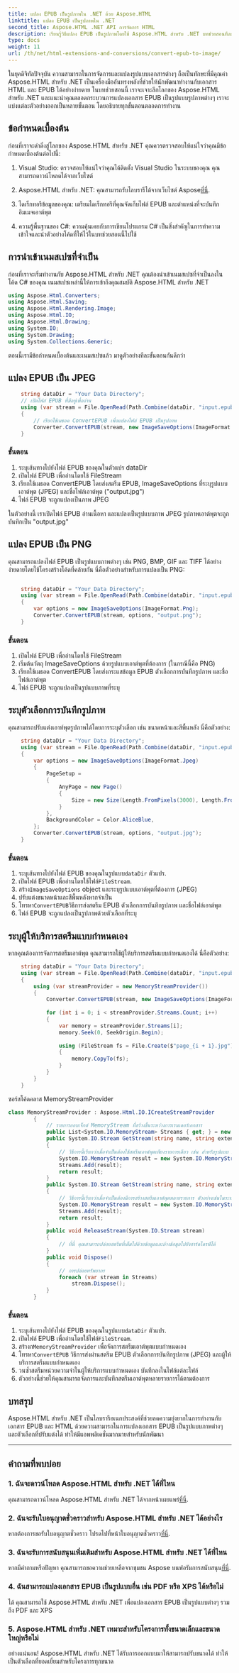 ```yaml
---
title: แปลง EPUB เป็นรูปภาพใน .NET ด้วย Aspose.HTML
linktitle: แปลง EPUB เป็นรูปภาพใน .NET
second_title: Aspose.HTML .NET API การจัดการ HTML
description: เรียนรู้วิธีแปลง EPUB เป็นรูปภาพโดยใช้ Aspose.HTML สำหรับ .NET บทช่วยสอนทีละขั้นตอนพร้อมตัวอย่างโค้ดและตัวเลือกที่ปรับแต่งได้
type: docs
weight: 11
url: /th/net/html-extensions-and-conversions/convert-epub-to-image/
---
```


ในยุคดิจิทัลปัจจุบัน ความสามารถในการจัดการและแปลงรูปแบบเอกสารต่างๆ ถือเป็นทักษะที่มีคุณค่า Aspose.HTML สำหรับ .NET เป็นเครื่องมืออันทรงพลังที่ช่วยให้นักพัฒนาทำงานกับเอกสาร HTML และ EPUB ได้อย่างง่ายดาย ในบทช่วยสอนนี้ เราจะเจาะลึกโลกของ Aspose.HTML สำหรับ .NET และแนะนำคุณตลอดกระบวนการแปลงเอกสาร EPUB เป็นรูปแบบรูปภาพต่างๆ เราจะแบ่งแต่ละตัวอย่างออกเป็นหลายขั้นตอน โดยอธิบายทุกขั้นตอนตลอดการทำงาน

## ข้อกำหนดเบื้องต้น

ก่อนที่เราจะดำดิ่งสู่โลกของ Aspose.HTML สำหรับ .NET คุณควรตรวจสอบให้แน่ใจว่าคุณมีข้อกำหนดเบื้องต้นต่อไปนี้:

1. Visual Studio: ตรวจสอบให้แน่ใจว่าคุณได้ติดตั้ง Visual Studio ในระบบของคุณ คุณสามารถดาวน์โหลดได้จากเว็บไซต์

2.  Aspose.HTML สำหรับ .NET: คุณสามารถรับไลบรารีได้จากเว็บไซต์ Aspose[ที่นี่](https://releases.aspose.com/html/net/).

3. ไดเร็กทอรีข้อมูลของคุณ: เตรียมไดเร็กทอรีที่คุณจัดเก็บไฟล์ EPUB และตำแหน่งที่จะบันทึกอิมเมจเอาต์พุต

4. ความรู้พื้นฐานของ C#: ความคุ้นเคยกับการเขียนโปรแกรม C# เป็นสิ่งสำคัญในการทำความเข้าใจและนำตัวอย่างโค้ดที่ให้ไว้ในบทช่วยสอนนี้ไปใช้

## การนำเข้าเนมสเปซที่จำเป็น

ก่อนที่เราจะเริ่มทำงานกับ Aspose.HTML สำหรับ .NET คุณต้องนำเข้าเนมสเปซที่จำเป็นลงในโค้ด C# ของคุณ เนมสเปซเหล่านี้ให้การเข้าถึงคุณสมบัติ Aspose.HTML สำหรับ .NET

```csharp
using Aspose.Html.Converters;
using Aspose.Html.Saving;
using Aspose.Html.Rendering.Image;
using Aspose.Html.IO;
using Aspose.Html.Drawing;
using System.IO;
using System.Drawing;
using System.Collections.Generic;
```

ตอนนี้เรามีข้อกำหนดเบื้องต้นและเนมสเปซแล้ว มาดูตัวอย่างทีละขั้นตอนกันดีกว่า

## แปลง EPUB เป็น JPEG

```csharp
    string dataDir = "Your Data Directory";
    // เปิดไฟล์ EPUB ที่มีอยู่เพื่ออ่าน
    using (var stream = File.OpenRead(Path.Combine(dataDir, "input.epub")))
    {
        // เรียกใช้เมธอด ConvertEPUB เพื่อแปลงไฟล์ EPUB เป็นรูปภาพ
        Converter.ConvertEPUB(stream, new ImageSaveOptions(ImageFormat.Jpeg), "output.jpg");
    }
```
### ขั้นตอน

1. ระบุเส้นทางไปยังไฟล์ EPUB ของคุณในตัวแปร dataDir
2. เปิดไฟล์ EPUB เพื่ออ่านโดยใช้ FileStream
3. เรียกใช้เมธอด ConvertEPUB โดยส่งสตรีม EPUB, ImageSaveOptions ที่ระบุรูปแบบเอาต์พุต (JPEG) และชื่อไฟล์เอาต์พุต ("output.jpg")
5. ไฟล์ EPUB จะถูกแปลงเป็นภาพ JPEG

ในตัวอย่างนี้ เราเปิดไฟล์ EPUB อ่านเนื้อหา และแปลงเป็นรูปแบบภาพ JPEG รูปภาพเอาต์พุตจะถูกบันทึกเป็น "output.jpg"

## แปลง EPUB เป็น PNG

คุณสามารถแปลงไฟล์ EPUB เป็นรูปแบบภาพต่างๆ เช่น PNG, BMP, GIF และ TIFF ได้อย่างง่ายดายโดยใช้โครงสร้างโค้ดที่คล้ายกัน นี่คือตัวอย่างสำหรับการแปลงเป็น PNG:

```csharp

    string dataDir = "Your Data Directory";
    using (var stream = File.OpenRead(Path.Combine(dataDir, "input.epub")))
    {
        var options = new ImageSaveOptions(ImageFormat.Png);
        Converter.ConvertEPUB(stream, options, "output.png");
    }

```
### ขั้นตอน
1. เปิดไฟล์ EPUB เพื่ออ่านโดยใช้ FileStream
2. เริ่มต้นวัตถุ ImageSaveOptions ด้วยรูปแบบเอาต์พุตที่ต้องการ (ในกรณีนี้คือ PNG)
3. เรียกใช้เมธอด ConvertEPUB โดยส่งกระแสข้อมูล EPUB ตัวเลือกการบันทึกรูปภาพ และชื่อไฟล์เอาต์พุต
4. ไฟล์ EPUB จะถูกแปลงเป็นรูปแบบภาพที่ระบุ

## ระบุตัวเลือกการบันทึกรูปภาพ

คุณสามารถปรับแต่งเอาท์พุตรูปภาพได้โดยการระบุตัวเลือก เช่น ขนาดหน้าและสีพื้นหลัง นี่คือตัวอย่าง:

```csharp
    string dataDir = "Your Data Directory";
    using (var stream = File.OpenRead(Path.Combine(dataDir, "input.epub")))
    {
        var options = new ImageSaveOptions(ImageFormat.Jpeg)
        {
            PageSetup =
            {
                AnyPage = new Page()
                {
                    Size = new Size(Length.FromPixels(3000), Length.FromPixels(1000))
                }
            },
            BackgroundColor = Color.AliceBlue,
        };
        Converter.ConvertEPUB(stream, options, "output.jpg");
    }
```
### ขั้นตอน

1.  ระบุเส้นทางไปยังไฟล์ EPUB ของคุณในรูปแบบ`dataDir` ตัวแปร.
2.  เปิดไฟล์ EPUB เพื่ออ่านโดยใช้ไฟล์`FileStream`.
3.  สร้าง`ImageSaveOptions` object และระบุรูปแบบเอาต์พุตที่ต้องการ (JPEG)
4. ปรับแต่งขนาดหน้าและสีพื้นหลังหากจำเป็น
5.  โทรหา`ConvertEPUB`วิธีการส่งสตรีม EPUB ตัวเลือกการบันทึกรูปภาพ และชื่อไฟล์เอาต์พุต
6. ไฟล์ EPUB จะถูกแปลงเป็นรูปภาพด้วยตัวเลือกที่ระบุ

## ระบุผู้ให้บริการสตรีมแบบกำหนดเอง

หากคุณต้องการจัดการสตรีมเอาต์พุต คุณสามารถใช้ผู้ให้บริการสตรีมแบบกำหนดเองได้ นี่คือตัวอย่าง:

```csharp
    string dataDir = "Your Data Directory";
    using (var stream = File.OpenRead(Path.Combine(dataDir, "input.epub")))
    {
        using (var streamProvider = new MemoryStreamProvider())
        {
            Converter.ConvertEPUB(stream, new ImageSaveOptions(ImageFormat.Jpeg), streamProvider);
            
            for (int i = 0; i < streamProvider.Streams.Count; i++)
            {
                var memory = streamProvider.Streams[i];
                memory.Seek(0, SeekOrigin.Begin);
                
                using (FileStream fs = File.Create($"page_{i + 1}.jpg"))
                {
                    memory.CopyTo(fs);
                }
            }
        }
    }

```
ซอร์สโค้ดคลาส MemoryStreamProvider

```csharp
class MemoryStreamProvider : Aspose.Html.IO.ICreateStreamProvider
        {
            // รายการออบเจ็กต์ MemoryStream ที่สร้างขึ้นระหว่างการเรนเดอร์เอกสาร
            public List<System.IO.MemoryStream> Streams { get; } = new List<System.IO.MemoryStream>();
            public System.IO.Stream GetStream(string name, string extension)
            {
                // วิธีการนี้เรียกว่าเมื่อจำเป็นต้องใช้สตรีมเอาต์พุตเพียงรายการเดียว เช่น สำหรับรูปแบบ XPS, PDF หรือ TIFF
                System.IO.MemoryStream result = new System.IO.MemoryStream();
                Streams.Add(result);
                return result;
            }
            public System.IO.Stream GetStream(string name, string extension, int page)
            {
                // วิธีการนี้เรียกว่าเมื่อจำเป็นต้องมีการสร้างสตรีมเอาต์พุตหลายรายการ ตัวอย่างเช่นในระหว่างการเรนเดอร์ HTML ไปยังรายการไฟล์รูปภาพ (JPG, PNG ฯลฯ )
                System.IO.MemoryStream result = new System.IO.MemoryStream();
                Streams.Add(result);
                return result;
            }
            public void ReleaseStream(System.IO.Stream stream)
            {
                // ที่นี่ คุณสามารถปล่อยสตรีมที่เต็มไปด้วยข้อมูลและล้างข้อมูลไปยังฮาร์ดไดรฟ์ได้
            }
            public void Dispose()
            {
                // การปล่อยทรัพยากร
                foreach (var stream in Streams)
                    stream.Dispose();
            }
        }
```

### ขั้นตอน
1.  ระบุเส้นทางไปยังไฟล์ EPUB ของคุณในรูปแบบ`dataDir` ตัวแปร.
2.  เปิดไฟล์ EPUB เพื่ออ่านโดยใช้ไฟล์`FileStream`.
3.  สร้างก`MemoryStreamProvider` เพื่อจัดการสตรีมเอาต์พุตแบบกำหนดเอง
4.  โทรหา`ConvertEPUB` วิธีการส่งผ่านสตรีม EPUB ตัวเลือกการบันทึกรูปภาพ (JPEG) และผู้ให้บริการสตรีมแบบกำหนดเอง
5. วนซ้ำสตรีมหน่วยความจำในผู้ให้บริการแบบกำหนดเอง บันทึกลงในไฟล์แต่ละไฟล์
6. ตัวอย่างนี้ช่วยให้คุณสามารถจัดการและบันทึกสตรีมเอาต์พุตหลายรายการได้ตามต้องการ

## บทสรุป

Aspose.HTML สำหรับ .NET เป็นไลบรารีอเนกประสงค์ที่ช่วยลดความยุ่งยากในการทำงานกับเอกสาร EPUB และ HTML ด้วยความสามารถในการแปลงเอกสาร EPUB เป็นรูปแบบภาพต่างๆ และตัวเลือกที่ปรับแต่งได้ ทำให้มีแอพพลิเคชั่นมากมายสำหรับนักพัฒนา

---

## คำถามที่พบบ่อย

### 1. ฉันจะดาวน์โหลด Aspose.HTML สำหรับ .NET ได้ที่ไหน

 คุณสามารถดาวน์โหลด Aspose.HTML สำหรับ .NET ได้จากหน้าเผยแพร่[ที่นี่](https://releases.aspose.com/html/net/).

### 2. ฉันจะรับใบอนุญาตชั่วคราวสำหรับ Aspose.HTML สำหรับ .NET ได้อย่างไร

 หากต้องการขอรับใบอนุญาตชั่วคราว โปรดไปที่หน้าใบอนุญาตชั่วคราว[ที่นี่](https://purchase.aspose.com/temporary-license/).

### 3. ฉันจะรับการสนับสนุนเพิ่มเติมสำหรับ Aspose.HTML สำหรับ .NET ได้ที่ไหน

 หากมีคำถามหรือปัญหา คุณสามารถขอความช่วยเหลือจากชุมชน Aspose บนฟอรัมการสนับสนุน[ที่นี่](https://forum.aspose.com/).

### 4. ฉันสามารถแปลงเอกสาร EPUB เป็นรูปแบบอื่น เช่น PDF หรือ XPS ได้หรือไม่

ได้ คุณสามารถใช้ Aspose.HTML สำหรับ .NET เพื่อแปลงเอกสาร EPUB เป็นรูปแบบต่างๆ รวมถึง PDF และ XPS

### 5. Aspose.HTML สำหรับ .NET เหมาะสำหรับโครงการทั้งขนาดเล็กและขนาดใหญ่หรือไม่

อย่างแน่นอน! Aspose.HTML สำหรับ .NET ได้รับการออกแบบมาให้สามารถปรับขนาดได้ ทำให้เป็นตัวเลือกที่ยอดเยี่ยมสำหรับโครงการทุกขนาด

